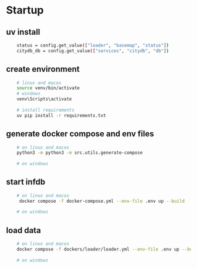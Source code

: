 # Startup

## uv install
```bash
    status = config.get_value(["loader", "basemap", "status"])
    citydb_db = config.get_value(["services", "citydb", "db"])
```

## create environment
```bash
    # linux and macos
    source venv/bin/activate
    # windows
    venv\Scripts\activate
    
    # install requirements
    uv pip install -r requirements.txt
```

## generate docker compose and env files
```bash
    # on linux and macos
    python3 -m python3 -m src.utils.generate-compose
    
    # on windows
```

## start infdb
```bash
    # on linux and macos
     docker compose -f docker-compose.yml --env-file .env up --build
    
    # on windows
```


## load data
```bash
    # on linux and macos
    docker compose -f dockers/loader/loader.yml --env-file .env up --build
    
    # on windows
```